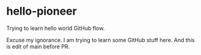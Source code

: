 # hello-pioneer
Trying to learn hello world GitHub flow.

Excuse my ignorance. I am trying to learn some GitHub stuff here.
And this is edit of main before PR.
